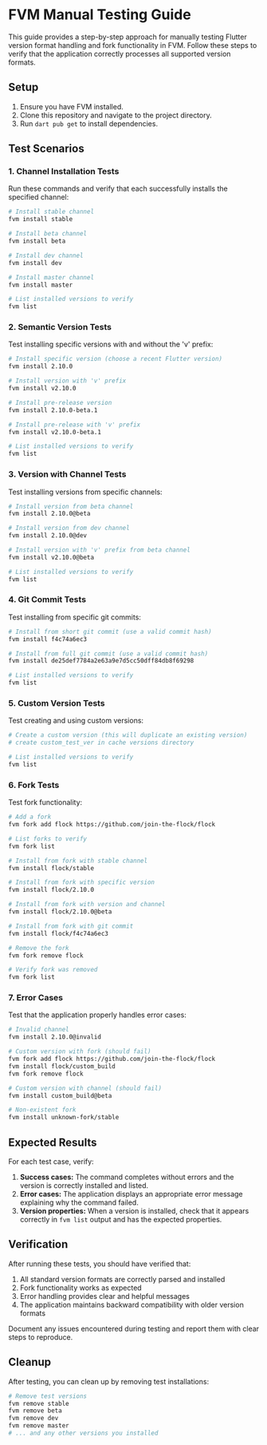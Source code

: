 # FVM Manual Testing Guide

This guide provides a step-by-step approach for manually testing Flutter version format handling and fork functionality in FVM. Follow these steps to verify that the application correctly processes all supported version formats.

## Setup

1. Ensure you have FVM installed.
2. Clone this repository and navigate to the project directory.
3. Run `dart pub get` to install dependencies.

## Test Scenarios

### 1. Channel Installation Tests

Run these commands and verify that each successfully installs the specified channel:

```bash
# Install stable channel
fvm install stable

# Install beta channel
fvm install beta

# Install dev channel
fvm install dev

# Install master channel
fvm install master

# List installed versions to verify
fvm list
```

### 2. Semantic Version Tests

Test installing specific versions with and without the 'v' prefix:

```bash
# Install specific version (choose a recent Flutter version)
fvm install 2.10.0

# Install version with 'v' prefix 
fvm install v2.10.0

# Install pre-release version
fvm install 2.10.0-beta.1

# Install pre-release with 'v' prefix
fvm install v2.10.0-beta.1

# List installed versions to verify
fvm list
```

### 3. Version with Channel Tests

Test installing versions from specific channels:

```bash
# Install version from beta channel
fvm install 2.10.0@beta

# Install version from dev channel
fvm install 2.10.0@dev

# Install version with 'v' prefix from beta channel
fvm install v2.10.0@beta

# List installed versions to verify
fvm list
```

### 4. Git Commit Tests

Test installing from specific git commits:

```bash
# Install from short git commit (use a valid commit hash)
fvm install f4c74a6ec3

# Install from full git commit (use a valid commit hash)
fvm install de25def7784a2e63a9e7d5cc50dff84db8f69298

# List installed versions to verify
fvm list
```

### 5. Custom Version Tests

Test creating and using custom versions:

```bash
# Create a custom version (this will duplicate an existing version)
# create custom_test_ver in cache versions directory

# List installed versions to verify
fvm list
```

### 6. Fork Tests

Test fork functionality:

```bash
# Add a fork
fvm fork add flock https://github.com/join-the-flock/flock

# List forks to verify
fvm fork list

# Install from fork with stable channel
fvm install flock/stable

# Install from fork with specific version
fvm install flock/2.10.0

# Install from fork with version and channel
fvm install flock/2.10.0@beta

# Install from fork with git commit
fvm install flock/f4c74a6ec3

# Remove the fork
fvm fork remove flock

# Verify fork was removed
fvm fork list
```

### 7. Error Cases

Test that the application properly handles error cases:

```bash
# Invalid channel
fvm install 2.10.0@invalid

# Custom version with fork (should fail)
fvm fork add flock https://github.com/join-the-flock/flock
fvm install flock/custom_build
fvm fork remove flock

# Custom version with channel (should fail)
fvm install custom_build@beta

# Non-existent fork
fvm install unknown-fork/stable
```

## Expected Results

For each test case, verify:

1. **Success cases:** The command completes without errors and the version is correctly installed and listed.
2. **Error cases:** The application displays an appropriate error message explaining why the command failed.
3. **Version properties:** When a version is installed, check that it appears correctly in `fvm list` output and has the expected properties.

## Verification

After running these tests, you should have verified that:

1. All standard version formats are correctly parsed and installed
2. Fork functionality works as expected
3. Error handling provides clear and helpful messages
4. The application maintains backward compatibility with older version formats

Document any issues encountered during testing and report them with clear steps to reproduce.

## Cleanup

After testing, you can clean up by removing test installations:

```bash
# Remove test versions
fvm remove stable
fvm remove beta
fvm remove dev
fvm remove master
# ... and any other versions you installed
``` 